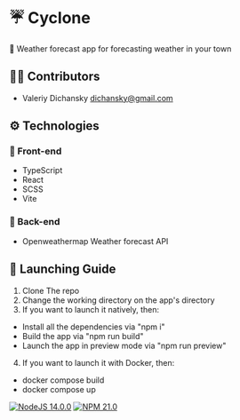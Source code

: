 # ☔ Cyclone


📃 Weather forecast app for forecasting weather in your town

## 👨‍💻 Contributors

- Valeriy Dichansky <dichansky@gmail.com>

## ⚙ Technologies

### 💅 Front-end

- TypeScript
- React
- SCSS
- Vite

### 🧠 Back-end

- Openweathermap Weather forecast API

## 🚀 Launching Guide

1.  Clone The repo
2.  Change the working directory on the app's directory
3.  If you want to launch it natively, then:

- Install all the dependencies via "npm i"
- Build the app via "npm run build"
- Launch the app in preview mode via "npm run preview"

4.  If you want to launch it with Docker, then:

- docker compose build
- docker compose up

[![NodeJS 14.0.0](https://img.shields.io/badge/node-14.0.0-darkgreen.svg)](https://www.python.org/downloads/release/python-360/) [![NPM 21.0](https://img.shields.io/badge/npm-6.14.0-darkred.svg)](https://www.pip.org/downloads/release/python-360/)
